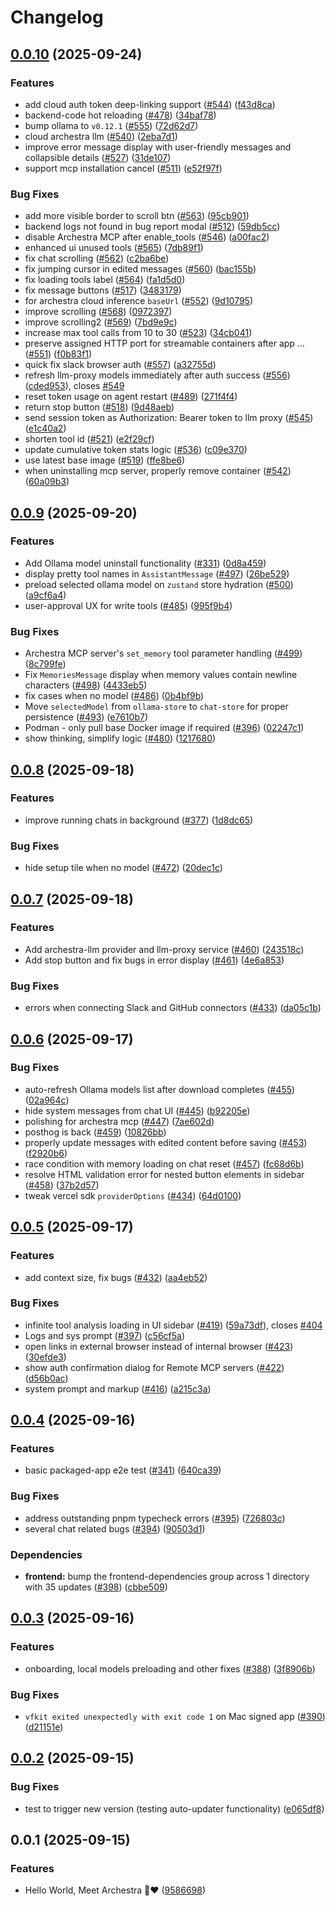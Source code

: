 # Changelog

## [0.0.10](https://github.com/archestra-ai/archestra/compare/v0.0.9...v0.0.10) (2025-09-24)


### Features

* add cloud auth token deep-linking support ([#544](https://github.com/archestra-ai/archestra/issues/544)) ([f43d8ca](https://github.com/archestra-ai/archestra/commit/f43d8ca87a73a85641ae856faeef386ba84cdab1))
* backend-code hot reloading ([#478](https://github.com/archestra-ai/archestra/issues/478)) ([34baf78](https://github.com/archestra-ai/archestra/commit/34baf7832a8d7795e6cd095f8fc0d44ab6735019))
* bump ollama to `v0.12.1` ([#555](https://github.com/archestra-ai/archestra/issues/555)) ([72d62d7](https://github.com/archestra-ai/archestra/commit/72d62d7d16f7a3e02d1ff4229a8543e3b86d5ab2))
* cloud archestra llm ([#540](https://github.com/archestra-ai/archestra/issues/540)) ([2eba7d1](https://github.com/archestra-ai/archestra/commit/2eba7d1345a6d0ec6f5fe271c22c0d46d7354158))
* improve error message display with user-friendly messages and collapsible details ([#527](https://github.com/archestra-ai/archestra/issues/527)) ([31de107](https://github.com/archestra-ai/archestra/commit/31de107f48c82804af5ebb2d5442a15a18bcd5d2))
* support mcp installation cancel ([#511](https://github.com/archestra-ai/archestra/issues/511)) ([e52f97f](https://github.com/archestra-ai/archestra/commit/e52f97f7d905e7f2666dc1c24cdc241edf2663e1))


### Bug Fixes

* add more visible border to scroll btn ([#563](https://github.com/archestra-ai/archestra/issues/563)) ([95cb901](https://github.com/archestra-ai/archestra/commit/95cb901f045c9ea22d299232e6a83e0078509ce6))
* backend logs not found in bug report modal ([#512](https://github.com/archestra-ai/archestra/issues/512)) ([59db5cc](https://github.com/archestra-ai/archestra/commit/59db5cc8d4abecbe82b82098960186bcbcf4f7a4))
* disable Archestra MCP after enable_tools ([#546](https://github.com/archestra-ai/archestra/issues/546)) ([a00fac2](https://github.com/archestra-ai/archestra/commit/a00fac2a7d8af149f1db949c3b665bc4068b845a))
* enhanced ui unused tools ([#565](https://github.com/archestra-ai/archestra/issues/565)) ([7db89f1](https://github.com/archestra-ai/archestra/commit/7db89f1f784e7680c33b930874376af35bbabed6))
* fix chat scrolling ([#562](https://github.com/archestra-ai/archestra/issues/562)) ([c2ba6be](https://github.com/archestra-ai/archestra/commit/c2ba6bee442ce47e3259128813281d67962f496f))
* fix jumping cursor in edited messages ([#560](https://github.com/archestra-ai/archestra/issues/560)) ([bac155b](https://github.com/archestra-ai/archestra/commit/bac155b06d9c5d68c1e76fe41aa98a4d02c01ad9))
* fix loading tools label ([#564](https://github.com/archestra-ai/archestra/issues/564)) ([fa1d5d0](https://github.com/archestra-ai/archestra/commit/fa1d5d0910781215f5defaa4d99e796b5a2eff05))
* fix message buttons ([#517](https://github.com/archestra-ai/archestra/issues/517)) ([3483179](https://github.com/archestra-ai/archestra/commit/3483179e3e181961b5fb9fe4f70982af45e5dfcd))
* for archestra cloud inference `baseUrl` ([#552](https://github.com/archestra-ai/archestra/issues/552)) ([9d10795](https://github.com/archestra-ai/archestra/commit/9d1079549ec8e53dc5c4da346015e638737f88fe))
* improve scrolling ([#568](https://github.com/archestra-ai/archestra/issues/568)) ([0972397](https://github.com/archestra-ai/archestra/commit/09723971f44443b127ebb1d0af2c316c345e7fed))
* improve scrolling2 ([#569](https://github.com/archestra-ai/archestra/issues/569)) ([7bd9e9c](https://github.com/archestra-ai/archestra/commit/7bd9e9c2b34bb09684f16648f5fd419282d89ce7))
* increase max tool calls from 10 to 30 ([#523](https://github.com/archestra-ai/archestra/issues/523)) ([34cb041](https://github.com/archestra-ai/archestra/commit/34cb041f8d89613977026ab3a80ba0c74ab00c14))
* preserve assigned HTTP port for streamable containers after app … ([#551](https://github.com/archestra-ai/archestra/issues/551)) ([f0b83f1](https://github.com/archestra-ai/archestra/commit/f0b83f17a34f2fe38dcfb0eaad5f6fd4393eff85))
* quick fix slack browser auth ([#557](https://github.com/archestra-ai/archestra/issues/557)) ([a32755d](https://github.com/archestra-ai/archestra/commit/a32755db6a484327a145fc3cbbd74da1b44cbd3a))
* refresh llm-proxy models immediately after auth success ([#556](https://github.com/archestra-ai/archestra/issues/556)) ([cded953](https://github.com/archestra-ai/archestra/commit/cded953a99cbd19218e6ae370498b5ac2bc3ab86)), closes [#549](https://github.com/archestra-ai/archestra/issues/549)
* reset token usage on agent restart ([#489](https://github.com/archestra-ai/archestra/issues/489)) ([271f4f4](https://github.com/archestra-ai/archestra/commit/271f4f4cbe2124bfc01dd199f3bea7775d897f2a))
* return stop button ([#518](https://github.com/archestra-ai/archestra/issues/518)) ([9d48aeb](https://github.com/archestra-ai/archestra/commit/9d48aebdd647fa603a0425d02eeda9e339971b02))
* send session token as Authorization: Bearer token to llm proxy ([#545](https://github.com/archestra-ai/archestra/issues/545)) ([e1c40a2](https://github.com/archestra-ai/archestra/commit/e1c40a2d8dee6da62df44e6b687582d29b3d6689))
* shorten tool id ([#521](https://github.com/archestra-ai/archestra/issues/521)) ([e2f29cf](https://github.com/archestra-ai/archestra/commit/e2f29cf2dd5d17de02dfeedd053409ba1c49e63c))
* update cumulative token stats logic ([#536](https://github.com/archestra-ai/archestra/issues/536)) ([c09e370](https://github.com/archestra-ai/archestra/commit/c09e370b3d1ba10322903ba852b4e650f8df3b50))
* use latest base image ([#519](https://github.com/archestra-ai/archestra/issues/519)) ([ffe8be6](https://github.com/archestra-ai/archestra/commit/ffe8be65786682a197adc2ad9dc75877021a667e))
* when uninstalling mcp server, properly remove container ([#542](https://github.com/archestra-ai/archestra/issues/542)) ([60a09b3](https://github.com/archestra-ai/archestra/commit/60a09b3688a3d222c301e5abd4ae28521f8e508f))

## [0.0.9](https://github.com/archestra-ai/archestra/compare/v0.0.8...v0.0.9) (2025-09-20)


### Features

* Add Ollama model uninstall functionality ([#331](https://github.com/archestra-ai/archestra/issues/331)) ([0d8a459](https://github.com/archestra-ai/archestra/commit/0d8a459a245ef9270cbe20b157b1cb8dcc9a0157))
* display pretty tool names in `AssistantMessage` ([#497](https://github.com/archestra-ai/archestra/issues/497)) ([26be529](https://github.com/archestra-ai/archestra/commit/26be5295e1b287b555fdf59a8a8cb0fd1ac67aae))
* preload selected ollama model on `zustand` store hydration ([#500](https://github.com/archestra-ai/archestra/issues/500)) ([a9cf6a4](https://github.com/archestra-ai/archestra/commit/a9cf6a422e6c5e1cafc9aa7c5d7d9510013f19be))
* user-approval UX for write tools ([#485](https://github.com/archestra-ai/archestra/issues/485)) ([995f9b4](https://github.com/archestra-ai/archestra/commit/995f9b472a558011f647cb91f788e07a129cd8a9))


### Bug Fixes

* Archestra MCP server's `set_memory` tool parameter handling ([#499](https://github.com/archestra-ai/archestra/issues/499)) ([8c799fe](https://github.com/archestra-ai/archestra/commit/8c799fe60db847175d9b08c0cfdd6fdc3975f0d6))
* Fix `MemoriesMessage` display when memory values contain newline characters ([#498](https://github.com/archestra-ai/archestra/issues/498)) ([4433eb5](https://github.com/archestra-ai/archestra/commit/4433eb58d8e7300a088bde6b840624f71b149564))
* fix cases when no model ([#486](https://github.com/archestra-ai/archestra/issues/486)) ([0b4bf9b](https://github.com/archestra-ai/archestra/commit/0b4bf9be76fa091e6848d564455712ebe66deb47))
* Move `selectedModel` from `ollama-store` to `chat-store` for proper persistence ([#493](https://github.com/archestra-ai/archestra/issues/493)) ([e7610b7](https://github.com/archestra-ai/archestra/commit/e7610b730fb844ace2851c6e03fdfd5960ffcbec))
* Podman - only pull base Docker image if required ([#396](https://github.com/archestra-ai/archestra/issues/396)) ([02247c1](https://github.com/archestra-ai/archestra/commit/02247c1a18402f27c4a96d593b695f1c20fd66eb))
* show thinking, simplify logic ([#480](https://github.com/archestra-ai/archestra/issues/480)) ([1217680](https://github.com/archestra-ai/archestra/commit/1217680c295943a4b124c5f5b19255b7bff571f6))

## [0.0.8](https://github.com/archestra-ai/archestra/compare/v0.0.7...v0.0.8) (2025-09-18)


### Features

* improve running chats in background ([#377](https://github.com/archestra-ai/archestra/issues/377)) ([1d8dc65](https://github.com/archestra-ai/archestra/commit/1d8dc65947d2df0d0c2a174352ff463731f9d20f))


### Bug Fixes

* hide setup tile when no model ([#472](https://github.com/archestra-ai/archestra/issues/472)) ([20dec1c](https://github.com/archestra-ai/archestra/commit/20dec1c9bc382e43ee449870fcfc6aa7812a2587))

## [0.0.7](https://github.com/archestra-ai/archestra/compare/v0.0.6...v0.0.7) (2025-09-18)


### Features

* Add archestra-llm provider and llm-proxy service ([#460](https://github.com/archestra-ai/archestra/issues/460)) ([243518c](https://github.com/archestra-ai/archestra/commit/243518ce1ee01b31f17e1e60433ec160b699faed))
* Add stop button and fix bugs in error display ([#461](https://github.com/archestra-ai/archestra/issues/461)) ([4e6a853](https://github.com/archestra-ai/archestra/commit/4e6a85309579916a4ca2a1df6063a8e37c760d8c))


### Bug Fixes

* errors when connecting Slack and GitHub connectors ([#433](https://github.com/archestra-ai/archestra/issues/433)) ([da05c1b](https://github.com/archestra-ai/archestra/commit/da05c1ba9010a37eb7e53278bf503fd577eb366f))

## [0.0.6](https://github.com/archestra-ai/archestra/compare/v0.0.5...v0.0.6) (2025-09-17)


### Bug Fixes

* auto-refresh Ollama models list after download completes ([#455](https://github.com/archestra-ai/archestra/issues/455)) ([02a964c](https://github.com/archestra-ai/archestra/commit/02a964c7f3d225d73309a1fe14b2e215232c19fc))
* hide system messages from chat UI ([#445](https://github.com/archestra-ai/archestra/issues/445)) ([b92205e](https://github.com/archestra-ai/archestra/commit/b92205e4869f851617b3b1bc3c504ef8ec3970c2))
* polishing for archestra mcp ([#447](https://github.com/archestra-ai/archestra/issues/447)) ([7ae602d](https://github.com/archestra-ai/archestra/commit/7ae602d4cdac97b31a3249cbd83601b2a0d33804))
* posthog is back ([#459](https://github.com/archestra-ai/archestra/issues/459)) ([10826bb](https://github.com/archestra-ai/archestra/commit/10826bbe76b7d386fc78965abcf188e15e7ae4f8))
* properly update messages with edited content before saving ([#453](https://github.com/archestra-ai/archestra/issues/453)) ([f2920b6](https://github.com/archestra-ai/archestra/commit/f2920b6b24dbe01a6fd04e7e0ebf4ec8e066ecbb))
* race condition with memory loading on chat reset ([#457](https://github.com/archestra-ai/archestra/issues/457)) ([fc68d6b](https://github.com/archestra-ai/archestra/commit/fc68d6b0f6a0ef804bd909eba987c3556fb65665))
* resolve HTML validation error for nested button elements in sidebar ([#458](https://github.com/archestra-ai/archestra/issues/458)) ([37b2d57](https://github.com/archestra-ai/archestra/commit/37b2d57ef8835362d3a77747fd9dbb6f38667777))
* tweak vercel sdk `providerOptions` ([#434](https://github.com/archestra-ai/archestra/issues/434)) ([64d0100](https://github.com/archestra-ai/archestra/commit/64d01009d708b9c143d86a4354542dca9d0b5620))

## [0.0.5](https://github.com/archestra-ai/archestra/compare/v0.0.4...v0.0.5) (2025-09-17)


### Features

* add context size, fix bugs ([#432](https://github.com/archestra-ai/archestra/issues/432)) ([aa4eb52](https://github.com/archestra-ai/archestra/commit/aa4eb5207ab6efc63bf4e30b079ce7f5c62ed67d))


### Bug Fixes

* infinite tool analysis loading in UI sidebar ([#419](https://github.com/archestra-ai/archestra/issues/419)) ([59a73df](https://github.com/archestra-ai/archestra/commit/59a73df2139c26ed8d2dcdef7251e23f082a8b12)), closes [#404](https://github.com/archestra-ai/archestra/issues/404)
* Logs and sys prompt ([#397](https://github.com/archestra-ai/archestra/issues/397)) ([c56cf5a](https://github.com/archestra-ai/archestra/commit/c56cf5a502307eeff3b3f0ba31abfa20d8a4c4f7))
* open links in external browser instead of internal browser ([#423](https://github.com/archestra-ai/archestra/issues/423)) ([30efde3](https://github.com/archestra-ai/archestra/commit/30efde3797c58d2d45305fc70eae121f697d318b))
* show auth confirmation dialog for Remote MCP servers ([#422](https://github.com/archestra-ai/archestra/issues/422)) ([d56b0ac](https://github.com/archestra-ai/archestra/commit/d56b0acf829e837855e9bc7b2364e9338611b579))
* system prompt and markup ([#416](https://github.com/archestra-ai/archestra/issues/416)) ([a215c3a](https://github.com/archestra-ai/archestra/commit/a215c3acbd43e97fb61b8f16d9cfe94d74a1a7d5))

## [0.0.4](https://github.com/archestra-ai/archestra/compare/v0.0.3...v0.0.4) (2025-09-16)


### Features

* basic packaged-app e2e test ([#341](https://github.com/archestra-ai/archestra/issues/341)) ([640ca39](https://github.com/archestra-ai/archestra/commit/640ca390fc9a31ab626f906f4aab766f3ff7e444))


### Bug Fixes

* address outstanding pnpm typecheck errors ([#395](https://github.com/archestra-ai/archestra/issues/395)) ([726803c](https://github.com/archestra-ai/archestra/commit/726803c8a3810204df8ef132b3af51b6cac23011))
* several chat related bugs ([#394](https://github.com/archestra-ai/archestra/issues/394)) ([90503d1](https://github.com/archestra-ai/archestra/commit/90503d1c32d8b79c6da89839d44ebbf8c06f6976))


### Dependencies

* **frontend:** bump the frontend-dependencies group across 1 directory with 35 updates ([#398](https://github.com/archestra-ai/archestra/issues/398)) ([cbbe509](https://github.com/archestra-ai/archestra/commit/cbbe50941d2a965c80b58751875b101ccb988df4))

## [0.0.3](https://github.com/archestra-ai/archestra/compare/v0.0.2...v0.0.3) (2025-09-16)


### Features

* onboarding, local models preloading and other fixes ([#388](https://github.com/archestra-ai/archestra/issues/388)) ([3f8906b](https://github.com/archestra-ai/archestra/commit/3f8906b550d80079ee769ebf0295a2ec21e826f3))


### Bug Fixes

* `vfkit exited unexpectedly with exit code 1` on Mac signed app ([#390](https://github.com/archestra-ai/archestra/issues/390)) ([d21151e](https://github.com/archestra-ai/archestra/commit/d21151e3460198a691f7101beabebfc8cdf1b5bc))

## [0.0.2](https://github.com/archestra-ai/archestra/compare/v0.0.1...v0.0.2) (2025-09-15)


### Bug Fixes

* test to trigger new version (testing auto-updater functionality) ([e065df8](https://github.com/archestra-ai/archestra/commit/e065df8b4106f39250e70017f39ee25caa015d56))

## 0.0.1 (2025-09-15)


### Features

* Hello World, Meet Archestra 🤖❤️ ([9586698](https://github.com/archestra-ai/archestra/commit/95866981b0fc62bd84fba9b87336573b4cdbfa35))
